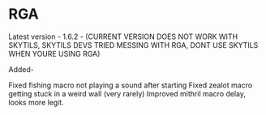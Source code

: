 # RGA 

Latest version - 1.6.2 - (CURRENT VERSION DOES NOT WORK WITH SKYTILS, SKYTILS DEVS TRIED MESSING WITH RGA, DONT USE SKYTILS WHEN YOURE USING RGA)

Added-

Fixed fishing macro not playing a sound after starting
Fixed zealot macro getting stuck in a weird wall (very rarely)
Improved mithril macro delay, looks more legit.
